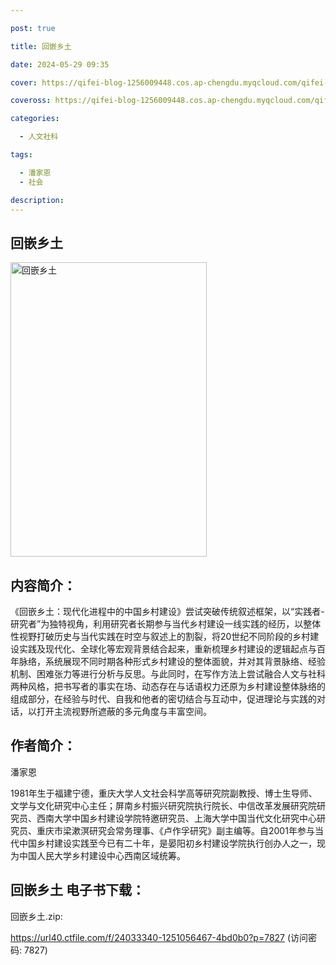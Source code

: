 ```yaml
---

post: true

title: 回嵌乡土

date: 2024-05-29 09:35

cover: https://qifei-blog-1256009448.cos.ap-chengdu.myqcloud.com/qifei-blog/65d6ebbb9f345e8d034ab463.jpg

coveross: https://qifei-blog-1256009448.cos.ap-chengdu.myqcloud.com/qifei-blog/65d6ebbb9f345e8d034ab463.jpg

categories:

  - 人文社科

tags:

  - 潘家恩
  - 社会

description:
---
```




##  回嵌乡土

<img alt="回嵌乡土 " class="aligncenter loaded" data-was-processed="true" decoding="async" fetchpriority="high" height="471" src="https://qifei-blog-1256009448.cos.ap-chengdu.myqcloud.com/qifei-blog/65d6ebbb9f345e8d034ab463.jpg" style="cursor: zoom-in;" width="314"/>

## 内容简介：

《回嵌乡土：现代化进程中的中国乡村建设》尝试突破传统叙述框架，以“实践者-研究者”为独特视角，利用研究者长期参与当代乡村建设一线实践的经历，以整体性视野打破历史与当代实践在时空与叙述上的割裂，将20世纪不同阶段的乡村建设实践及现代化、全球化等宏观背景结合起来，重新梳理乡村建设的逻辑起点与百年脉络，系统展现不同时期各种形式乡村建设的整体面貌，并对其背景脉络、经验机制、困难张力等进行分析与反思。与此同时，在写作方法上尝试融合人文与社科两种风格，把书写者的事实在场、动态存在与话语权力还原为乡村建设整体脉络的组成部分，在经验与时代、自我和他者的密切结合与互动中，促进理论与实践的对话，以打开主流视野所遮蔽的多元角度与丰富空间。

## 作者简介：

潘家恩

1981年生于福建宁德，重庆大学人文社会科学高等研究院副教授、博士生导师、文学与文化研究中心主任；屏南乡村振兴研究院执行院长、中信改革发展研究院研究员、西南大学中国乡村建设学院特邀研究员、上海大学中国当代文化研究中心研究员、重庆市梁漱溟研究会常务理事、《卢作孚研究》副主编等。自2001年参与当代中国乡村建设实践至今已有二十年，是晏阳初乡村建设学院执行创办人之一，现为中国人民大学乡村建设中心西南区域统筹。

## 回嵌乡土 电子书下载：



回嵌乡土.zip: 

https://url40.ctfile.com/f/24033340-1251056467-4bd0b0?p=7827 (访问密码: 7827)
